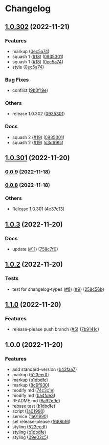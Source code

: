 # Changelog

## [1.0.302](https://github.com/p-acid/auto-change-log-test/compare/v1.1.0...v1.0.302) (2022-11-21)


### Features

* markup ([0ec5a74](https://github.com/p-acid/auto-change-log-test/commit/0ec5a746df20df9e9379ca646021e8ae22962819))
* squash 1 ([#18](https://github.com/p-acid/auto-change-log-test/issues/18)) ([0935301](https://github.com/p-acid/auto-change-log-test/commit/0935301da9ec8a084aac9ced278f51b0496d2b63))
* squash 1 ([#18](https://github.com/p-acid/auto-change-log-test/issues/18)) ([0ec5a74](https://github.com/p-acid/auto-change-log-test/commit/0ec5a746df20df9e9379ca646021e8ae22962819))
* style ([0ec5a74](https://github.com/p-acid/auto-change-log-test/commit/0ec5a746df20df9e9379ca646021e8ae22962819))


### Bug Fixes

* conflict ([9b3f19e](https://github.com/p-acid/auto-change-log-test/commit/9b3f19edfcb53cd28b8d5f0d7979a415f488d6da))


### Others

* release 1.0.302 ([0935301](https://github.com/p-acid/auto-change-log-test/commit/0935301da9ec8a084aac9ced278f51b0496d2b63))


### Docs

* squash 2 ([#19](https://github.com/p-acid/auto-change-log-test/issues/19)) ([0935301](https://github.com/p-acid/auto-change-log-test/commit/0935301da9ec8a084aac9ced278f51b0496d2b63))
* squash 2 ([#19](https://github.com/p-acid/auto-change-log-test/issues/19)) ([c3d69fc](https://github.com/p-acid/auto-change-log-test/commit/c3d69fcc00c500595f09004295995b47beb0d1c7))

## [1.0.301](https://github.com/p-acid/auto-change-log-test/compare/v1.0.3...v1.0.301) (2022-11-20)

### [0.0.9](https://github.com/p-acid/auto-change-log-test/compare/v0.0.8...v0.0.9) (2022-11-18)

### [0.0.8](https://github.com/p-acid/auto-change-log-test/compare/v0.0.7...v0.0.8) (2022-11-18)

### Others

* Release 1.0.301 ([4e37e13](https://github.com/p-acid/auto-change-log-test/commit/4e37e13a8485a42f5e901e8433414ddc8d6bd11f))

## [1.0.3](https://github.com/p-acid/auto-change-log-test/compare/v1.0.2...v1.0.3) (2022-11-20)


### Docs

* update ([#11](https://github.com/p-acid/auto-change-log-test/issues/11)) ([758c7f0](https://github.com/p-acid/auto-change-log-test/commit/758c7f0fa29a626c321319d0a8076d25925c759a))

## [1.0.2](https://github.com/p-acid/auto-change-log-test/compare/v1.0.1...v1.0.2) (2022-11-20)


### Tests

* test for changelog-types ([#8](https://github.com/p-acid/auto-change-log-test/issues/8)) ([#9](https://github.com/p-acid/auto-change-log-test/issues/9)) ([258c56b](https://github.com/p-acid/auto-change-log-test/commit/258c56b767dec1ed9c921e4cbc131715ea0206a5))

## [1.1.0](https://github.com/p-acid/auto-change-log-test/compare/v1.0.0...v1.1.0) (2022-11-20)


### Features

* release-please push branch ([#5](https://github.com/p-acid/auto-change-log-test/issues/5)) ([7b9141c](https://github.com/p-acid/auto-change-log-test/commit/7b9141c88a44714c2a94ba22faff96e7d55c7be5))

## 1.0.0 (2022-11-20)


### Features

* add standard-version ([b43faa7](https://github.com/p-acid/auto-change-log-test/commit/b43faa7d393f4b09d99b6f3d17e04b84f874c88e))
* markup ([523eedf](https://github.com/p-acid/auto-change-log-test/commit/523eedf922db812d9e0bcb16e9535a330913ae9d))
* markup ([b1dbdfe](https://github.com/p-acid/auto-change-log-test/commit/b1dbdfe9dac9452bc944a2b8d89aa45266f1f961))
* markup ([8c9f930](https://github.com/p-acid/auto-change-log-test/commit/8c9f930cbde598908019b703f3f580089b2c916d))
* modify md ([74c3c1e](https://github.com/p-acid/auto-change-log-test/commit/74c3c1e98ff00d78514341d4b4fcff262f72865e))
* modify md ([ba4fde3](https://github.com/p-acid/auto-change-log-test/commit/ba4fde3633919d6559b6ea886a40c6fd06a1e345))
* README.md ([6a92e9e](https://github.com/p-acid/auto-change-log-test/commit/6a92e9e439ff261ba6b1cfc62e0016c5235ee777))
* rebase test ([b1dbdfe](https://github.com/p-acid/auto-change-log-test/commit/b1dbdfe9dac9452bc944a2b8d89aa45266f1f961))
* script ([1a01990](https://github.com/p-acid/auto-change-log-test/commit/1a019909ac49b4f696fae7370e6fc0651acdc894))
* service ([1a01990](https://github.com/p-acid/auto-change-log-test/commit/1a019909ac49b4f696fae7370e6fc0651acdc894))
* set release-please ([f688bf6](https://github.com/p-acid/auto-change-log-test/commit/f688bf6bacfed48bb895131e590a53d0381421ac))
* styling ([523eedf](https://github.com/p-acid/auto-change-log-test/commit/523eedf922db812d9e0bcb16e9535a330913ae9d))
* styling ([b1dbdfe](https://github.com/p-acid/auto-change-log-test/commit/b1dbdfe9dac9452bc944a2b8d89aa45266f1f961))
* styling ([09e02c5](https://github.com/p-acid/auto-change-log-test/commit/09e02c5f8ee80d7e01c1d16ab71cdd994d7288ec))
